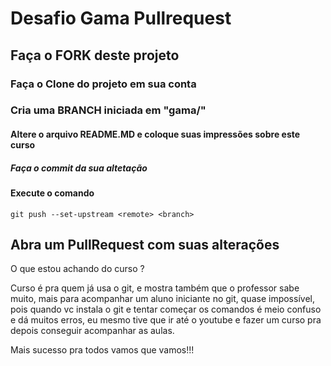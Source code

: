 # Desafio Gama Pullrequest

## Faça o FORK deste projeto

### Faça o Clone do projeto em sua conta

### Cria uma BRANCH iniciada em "gama/"

#### Altere o arquivo README.MD e coloque suas impressões sobre este curso

##### Faça o commit da sua altetação

#### Execute o comando

`git push --set-upstream <remote> <branch>`


## Abra um PullRequest com suas alterações

O que estou achando do curso ?

Curso é pra quem já usa o git, e mostra também que o professor sabe muito, mais para acompanhar um  aluno iniciante no git, quase impossível, pois quando vc instala o git e tentar começar os comandos é meio confuso e dá muitos erros, eu mesmo tive que ir até o youtube e fazer um curso pra depois conseguir acompanhar as aulas.

Mais sucesso pra todos vamos que vamos!!!

